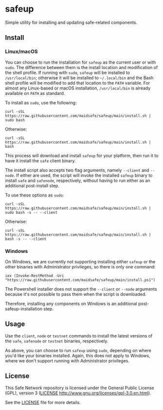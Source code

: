 # safeup

Simple utility for installing and updating safe-related components.

## Install

### Linux/macOS

You can choose to run the installation for `safeup` as the current user or with `sudo`. The difference between them is the install location and modification of the shell profile. If running with `sudo`, `safeup` will be installed to `/usr/local/bin`; otherwise it will be installed to `~/.local/bin` and the Bash shell profile will be modified to add that location to the `PATH` variable. For almost any Linux-based or macOS installation, `/usr/local/bin` is already available on `PATH` as standard.

To install as `sudo`, use the following:
```
curl -sSL https://raw.githubusercontent.com/maidsafe/safeup/main/install.sh | sudo bash
```

Otherwise:
```
curl -sSL https://raw.githubusercontent.com/maidsafe/safeup/main/install.sh | bash
```

This process will download and install `safeup` for your platform, then run it to have it install the `safe` client binary.

The install script also accepts two flag arguments, namely `--client` and `--node`. If either are used, the script will invoke the installed `safeup` binary to install `safe` and `safenode`, respectively, without having to run either as an additional post-install step.

To use these options as `sudo`:
```
curl -sSL https://raw.githubusercontent.com/maidsafe/safeup/main/install.sh | sudo bash -s -- --client
```

Otherwise:
```
curl -sSL https://raw.githubusercontent.com/maidsafe/safeup/main/install.sh | bash -s -- --client
```

### Windows

On Windows, we are currently not supporting installing either `safeup` or the other binaries with Administrator privileges, so there is only one command:
```
iex (Invoke-RestMethod -Uri "https://raw.githubusercontent.com/maidsafe/safeup/main/install.ps1")
```

The Powershell installer does not support the `--client` or `--node` arguments because it's not possible to pass them when the script is downloaded.

Therefore, installing any components on Windows is an additional post-safeup-installation step.

## Usage

Use the `client`, `node` or `testnet` commands to install the latest versions of the `safe`, `safenode` or `testnet` binaries, respectively. 

As above, you can choose to run `safeup` using `sudo`, depending on where you'd like your binaries installed. Again, this does not apply to Windows, where we don't support running with Administrator privileges.

## License

This Safe Network repository is licensed under the General Public License (GPL), version 3 ([LICENSE](LICENSE) http://www.gnu.org/licenses/gpl-3.0.en.html).

See the [LICENSE](LICENSE) file for more details.
